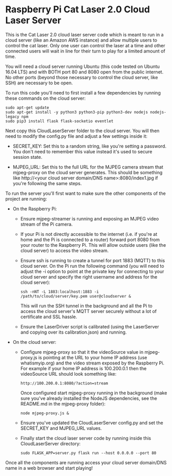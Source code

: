 # Raspberry Pi Cat Laser 2.0 Cloud Laser Server

This is the Cat Laser 2.0 cloud laser server code which is meant to run in a
cloud server (like an Amazon AWS instance) and allow multiple users to control
the cat laser.  Only one user can control the laser at a time and other connected
users will wait in line for their turn to play for a limited amount of time.

You will need a cloud server running Ubuntu (this code tested on Ubuntu 16.04 LTS)
and with BOTH port 80 and 8080 open from the public internet.  No other ports (beyond
those necessary to control the cloud server, like SSH) are necessary to be open.

To run this code you'll need to first install a few dependencies by running these
commands on the cloud server:

    sudo apt-get update
    sudo apt-get install -y python3 python3-pip python3-dev nodejs nodejs-legacy npm
    sudo pip3 install flask flask-socketio eventlet

Next copy this CloudLaserServer folder to the cloud server.  You will then need
to modify the config.py file and adjust a few settings inside it:

-   SECRET_KEY: Set this to a random string, like you're setting a password.  You
    don't need to remember this value instead it's used to secure session state.

-   MJPEG_URL: Set this to the full URL for the MJPEG camera stream that mjpeg-proxy
    on the cloud server generates.  This should be something like http://<your cloud server domain/DNS name>:8080/index1.jpg if you're following the same steps.

To run the server you'll first want to make sure the other components of the project
are running:

-   On the Raspberry Pi:

    -    Ensure mjpeg-streamer is running and exposing an MJPEG video stream of
         the Pi camera.

    -    If your Pi is not directly accessible to the internet (i.e. if you're
         at home and the Pi is connected to a router) forward port 8080 from your
         router to the Raspberry Pi.  This will allow outside users (like the
         cloud server) to access the video stream.

    -    Ensure ssh is running to create a tunnel for port 1883 (MQTT) to this
         cloud server.  On the Pi run the following command (you will need to
         adjust the -i option to point at the private key for connecting to your
         cloud server and specify the right username and address for the cloud
         server):

             ssh -nNT -L 1883:localhost:1883 -i /path/to/cloud/server/key.pem user@cloudserver &

         This will run the SSH tunnel in the background and all the Pi to access
         the cloud server's MQTT server securely without a lot of certificate and
         SSL hassle.

    -    Ensure the LaserDriver script is calibrated (using the LaserServer and
         copying over its calibration.json) and running.

-   On the cloud server:

    -    Configure mjpeg-proxy so that it the videoSource value in mjpeg-proxy.js
         is pointing at the URL to your home IP address (use whatismyip.org) and
         the video stream exposed by the Raspberry Pi.  For example if your home
         IP address is 100.200.0.1 then the videoSource URL should look something
         like:

             http://100.200.0.1:8080/?action=stream

         Once configured start mjpeg-proxy running in the background (make sure
         you've already installed the NodeJS dependencies, see the README.md in the
         mjpeg-proxy folder):

             node mjpeg-proxy.js &

    -    Ensure you've updated the CloudLaserServer config.py and set the
         SECRET_KEY and MJPEG_URL values.

    -    Finally start the cloud laser server code by running inside this
         CloudLaserServer directory:

             sudo FLASK_APP=server.py flask run --host 0.0.0.0 --port 80

Once all the components are running access your cloud server domain/DNS name
in a web browser and start playing!
